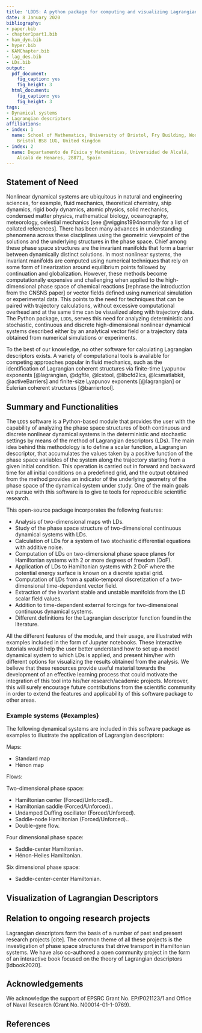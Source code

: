 ```yaml
---
title: 'LDDS: A python package for computing and visualizing Lagrangian Descriptors for Dynamical Systems'
date: 8 January 2020
bibliography: 
- paper.bib
- chapter1part1.bib
- ham_dyn.bib
- hyper.bib
- KAMChapter.bib
- lag_des.bib
- LDs.bib
output:
  pdf_document:
    fig_caption: yes
    fig_height: 3
  html_document:
    fig_caption: yes
    fig_height: 3
tags:
- Dynamical systems
- Lagrangian descriptors
affiliations:
- index: 1
  name: School of Mathematics, University of Bristol, Fry Building, Woodland Road,
    Bristol BS8 1UG, United Kingdom
- index: 2
  name: Departamento de Física y Matemáticas, Universidad de Alcalá,
    Alcalá de Henares, 28871, Spain
---
```


## Statement of Need

Nonlinear dynamical systems are ubiquitous in natural and engineering sciences, for example, fluid mechanics, theoretical chemistry, ship dynamics, rigid body dynamics, atomic physics, solid mechanics, condensed matter physics, mathematical biology, oceanography, meteorology, celestial mechanics [see @wiggins1994normally for a list of collated references]. There has been many advances in understanding phenomena across these disciplines using the geometric viewpoint of the solutions and the underlying structures in the phase space. Chief among these phase space structures are the invariant manifolds that form a barrier between dynamically distinct solutions. In most nonlinear systems, the invariant manifolds are computed using numerical techniques that rely on some form of linearization around equilibrium points followed by continuation and globalization. However, these methods become computationally expensive and challenging when applied to the high-dimensional phase space of chemical reactions [rephrase the introduction from the CNSNS paper] or vector fields defined using numerical simulation or experimental data. This points to the need for techniques that can be paired with trajectory calculations, without excessive computational overhead and at the same time can be visualized along with trajectory data. The Python package, `LDDS`, serves this need for analyzing deterministic and stochastic, continuous and discrete high-dimensional nonlinear dynamical systems described either by an analytical vector field or a trajectory data obtained from numerical simulations or experiments.

To the best of our knowledge, no other software for calculating Lagrangian descriptors exists. A variety of computational tools is available for competing approaches popular in fluid mechanics, such as the identification of Lagrangian coherent structures via finite-time Lyapunov exponents [@lagrangian, @dgftle, @lcstool, @libcfd2lcs, @lcsmatlabkit, @activeBarriers] and finite-size Lyapunov exponents [@lagrangian] or Eulerian coherent structures [@barriertool].

## Summary and Functionalities

The `LDDS` software is a Python-based module that provides the user with the capability of analyzing the phase space structures of both continuous and discrete nonlinear dynamical systems in the deterministic and stochastic settings by means of the method of Lagrangian descriptors (LDs). The main idea behind this methodology is to define a scalar function, a Lagrangian desccriptor, that accumulates the values taken by a positive function of the phase space variables of the system along the trajectory starting from a given initial condition. This operation is carried out in forward and backward time for all initial conditions on a predefined grid, and the output obtained from the method provides an indicator of the underlying geometry of the phase space of the dynamical system under study. One of the main goals we pursue with this software is to give te tools for reproducible scientific research.

This open-source package incorporates the following features:

* Analysis of two-dimensional maps wth LDs.
* Study of the phase space structure of two-dimensional continuous dynamical systems with LDs.
* Calculation of LDs for a system of two stochastic differential equations with additive noise.
* Computation of LDs on two-dimensional phase space planes for Hamiltonian systems with 2 or more degrees of freedom (DoF).
* Application of LDs to Hamiltonian systems with 2 DoF where the potential energy surface is known on a discrete spatial grid.
* Computation of LDs from a spatio-temporal discretization of a two-dimensional time-dependent vector field.
* Extraction of the invariant stable and unstable manifolds from the LD scalar field values.
* Addition to time-dependent external forcings for two-dimensional continuous dynamical systems.
* Different definitions for the Lagrangian descriptor function found in the literature.

All the different features of the module, and their usage, are illustrated with examples included in the form of Jupyter notebooks. These interactive tutorials would help the user better understand how to set up a model dynamical system to which LDs is applied, and present him/her with different options for visualizing the results obtained from the analysis. We believe that these resources provide useful material towards the development of an effective learning process that could motivate the integration of this tool into his/her research/academic projects. Moreover, this will surely encourage future contributions from the scientific community in order to extend the features and applicability of this software package to other areas. 

### Example systems {#examples}

The following dynamical systems are included in this software package as examples to illustrate the application of Lagrangian descriptors:

Maps:
* Standard map 
* Hénon map

Flows:

Two-dimensional phase space:

* Hamiltonian center (Forced/Unforced)..
* Hamiltonian saddle (Forced/Unforced)..
* Undamped Duffing oscillator (Forced/Unforced).
* Saddle-node Hamiltonian (Forced/Unforced)..
* Double-gyre flow.

Four dimensional phase space:

* Saddle-center Hamiltonian.
* Hénon-Heiles Hamiltonian.

Six dimensional phase space:

* Saddle-center-center Hamiltonian.

## Visualization of Lagrangian Descriptors


## Relation to ongoing research projects

Lagrangian descriptors form the basis of a number of past and present research projects [cite]. The common theme of all these projects is the investigation of phase space structures that drive transport in Hamiltonian systems. We have also co-authored a open community project in the form of an interactive book focused on the theory of Lagrangian descriptors [ldbook2020].

## Acknowledgements

We acknowledge the support of EPSRC Grant No. EP/P021123/1 and Office of Naval Research (Grant No. N00014-01-1-0769). 


## References

